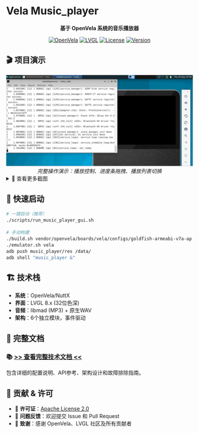 # Vela Music_player

<div align="center">

**基于 OpenVela 系统的音乐播放器**

[![OpenVela](https://img.shields.io/badge/Platform-OpenVela-blue.svg)](https://openvela.org)
[![LVGL](https://img.shields.io/badge/GUI-LVGL%208.x-green.svg)](https://lvgl.io)
[![License](https://img.shields.io/badge/License-Apache%202.0-orange.svg)](LICENSE)
[![Version](https://img.shields.io/badge/Version-v2.1.0-red.svg)](CHANGELOG.md)

</div>

## 🎬 项目演示

<div align="center">
<img src="png/player.gif" alt="操作演示" width="600"/>
<br/>
<em>完整操作演示：播放控制、进度条拖拽、播放列表切换</em>
</div>

<details>
<summary>📸 查看更多截图</summary>

### 主界面
<img src="png/main_page.png" alt="主界面" width="500"/>

### 播放列表
<img src="png/playlist.png" alt="播放列表" width="500"/>

</details>

## 🚀 快速启动

```bash
# 一键启动（推荐）
./scripts/run_music_player_gui.sh

# 手动构建
./build.sh vendor/openvela/boards/vela/configs/goldfish-armeabi-v7a-ap -j8
./emulator.sh vela
adb push music_player/res /data/
adb shell "music_player &"
```

## 🏗️ 技术栈

- **系统**：OpenVela/NuttX
- **界面**：LVGL 8.x (32位色深)
- **音频**：libmad (MP3) + 原生WAV
- **架构**：6个独立模块，事件驱动

## 📖 完整文档

### 📚 [**>> 查看完整技术文档 <<**](music_player/README.md)

包含详细的配置说明、API参考、架构设计和故障排除指南。

## 🤝 贡献 & 许可

- 📄 **许可证**：[Apache License 2.0](LICENSE)
- 🐛 **问题反馈**：欢迎提交 Issue 和 Pull Request
- 🙏 **致谢**：感谢 OpenVela、LVGL 社区及所有贡献者
